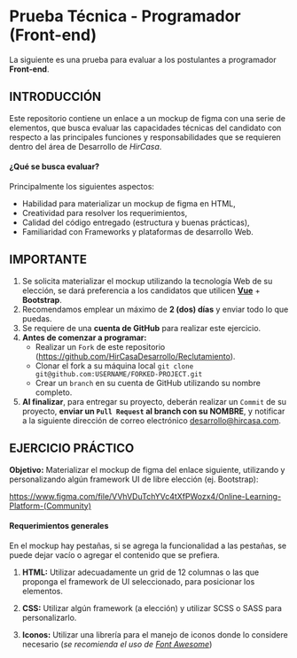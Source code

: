 # Prueba Técnica - Programador (Front-end)
La siguiente es una prueba para evaluar a los postulantes a programador **Front-end**.

## INTRODUCCIÓN
Este repositorio contiene un enlace a un mockup de figma con una serie de elementos, que busca evaluar las capacidades técnicas del candidato con respecto a las principales funciones y responsabilidades que se requieren dentro del área de Desarrollo de _HirCasa_.

#### ¿Qué se busca evaluar?
Principalmente los siguientes aspectos:
  + Habilidad para materializar un mockup de figma en HTML,
  + Creatividad para resolver los requerimientos,
  + Calidad del código entregado (estructura y buenas prácticas),
  + Familiaridad con Frameworks y plataformas de desarrollo Web.

## IMPORTANTE
1. Se solicita materializar el mockup utilizando la tecnología Web de su elección, se dará preferencia a los candidatos que utilicen **[Vue](https://v3.vuejs.org/)** + **Bootstrap**.
2. Recomendamos emplear un máximo de **2 (dos) días** y enviar todo lo que puedas.
3. Se requiere de una **cuenta de GitHub** para realizar este ejercicio.
4. **Antes de comenzar a programar:**
    * Realizar un `Fork` de este repositorio (https://github.com/HirCasaDesarrollo/Reclutamiento).
    * Clonar el fork a su máquina local  `git clone git@github.com:USERNAME/FORKED-PROJECT.git`
    * Crear un `branch` en su cuenta de GitHub utilizando su nombre completo.
5. **Al finalizar**, para entregar su proyecto, deberán realizar un `Commit` de su proyecto, **enviar un `Pull Request` al branch con su NOMBRE**, y notificar a la siguiente dirección de correo electrónico  [desarrollo@hircasa.com](mailto:licenciasdev@hircasa.com).

## EJERCICIO PRÁCTICO
**Objetivo:** Materializar el mockup de figma del enlace siguiente, utilizando y personalizando algún framework UI de libre elección (ej. Bootstrap):

https://www.figma.com/file/VVhVDuTchYVc4tXfPWozx4/Online-Learning-Platform-(Community)

#### Requerimientos generales

En el mockup hay pestañas, si se agrega la funcionalidad a las pestañas, se puede dejar vacío o agregar el contenido que se prefiera.

1. **HTML:** Utilizar adecuadamente un grid de 12 columnas o las que proponga el framework de UI seleccionado, para posicionar los elementos. 

2. **CSS:** Utilizar algún framework (a elección) y utilizar SCSS o SASS para personalizarlo.

3. **Iconos:** Utilizar una librería para el manejo de iconos donde lo considere necesario (_se recomienda el uso de [Font Awesome](http://fontawesome.io/)_)

